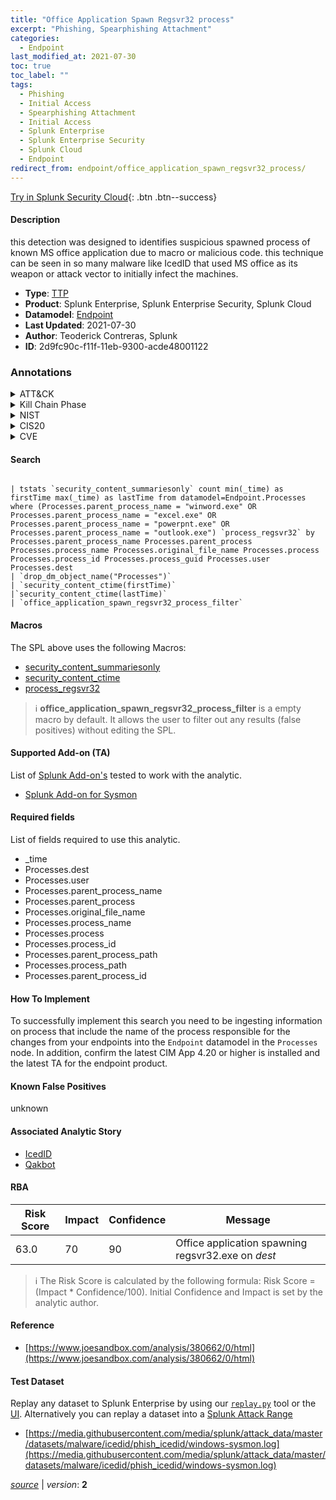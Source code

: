 ```yaml
---
title: "Office Application Spawn Regsvr32 process"
excerpt: "Phishing, Spearphishing Attachment"
categories:
  - Endpoint
last_modified_at: 2021-07-30
toc: true
toc_label: ""
tags:
  - Phishing
  - Initial Access
  - Spearphishing Attachment
  - Initial Access
  - Splunk Enterprise
  - Splunk Enterprise Security
  - Splunk Cloud
  - Endpoint
redirect_from: endpoint/office_application_spawn_regsvr32_process/
---
```




[Try in Splunk Security Cloud](https://www.splunk.com/en_us/cyber-security.html){: .btn .btn--success}

#### Description

this detection was designed to identifies suspicious spawned process of known MS office application due to macro or malicious code. this technique can be seen in so many malware like IcedID that used MS office as its weapon or attack vector to initially infect the machines.

- **Type**: [TTP](https://github.com/splunk/security_content/wiki/Detection-Analytic-Types)
- **Product**: Splunk Enterprise, Splunk Enterprise Security, Splunk Cloud
- **Datamodel**: [Endpoint](https://docs.splunk.com/Documentation/CIM/latest/User/Endpoint)
- **Last Updated**: 2021-07-30
- **Author**: Teoderick Contreras, Splunk
- **ID**: 2d9fc90c-f11f-11eb-9300-acde48001122

### Annotations
<details>
  <summary>ATT&CK</summary>

<div markdown="1">

#### [ATT&CK](https://attack.mitre.org/)

| ID          | Technique   | Tactic         |
| ----------- | ----------- |--------------- |
| [T1566](https://attack.mitre.org/techniques/T1566/) | Phishing | Initial Access |

| [T1566.001](https://attack.mitre.org/techniques/T1566/001/) | Spearphishing Attachment | Initial Access |

</div>
</details>


<details>
  <summary>Kill Chain Phase</summary>

<div markdown="1">

* Exploitation


</div>
</details>


<details>
  <summary>NIST</summary>

<div markdown="1">



</div>
</details>

<details>
  <summary>CIS20</summary>

<div markdown="1">



</div>
</details>

<details>
  <summary>CVE</summary>

<div markdown="1">


</div>
</details>


#### Search

```

| tstats `security_content_summariesonly` count min(_time) as firstTime max(_time) as lastTime from datamodel=Endpoint.Processes where (Processes.parent_process_name = "winword.exe" OR Processes.parent_process_name = "excel.exe" OR Processes.parent_process_name = "powerpnt.exe" OR Processes.parent_process_name = "outlook.exe") `process_regsvr32` by Processes.parent_process_name Processes.parent_process Processes.process_name Processes.original_file_name Processes.process Processes.process_id Processes.process_guid Processes.user Processes.dest 
| `drop_dm_object_name("Processes")` 
| `security_content_ctime(firstTime)` 
|`security_content_ctime(lastTime)` 
| `office_application_spawn_regsvr32_process_filter`
```

#### Macros
The SPL above uses the following Macros:
* [security_content_summariesonly](https://github.com/splunk/security_content/blob/develop/macros/security_content_summariesonly.yml)
* [security_content_ctime](https://github.com/splunk/security_content/blob/develop/macros/security_content_ctime.yml)
* [process_regsvr32](https://github.com/splunk/security_content/blob/develop/macros/process_regsvr32.yml)

> :information_source:
> **office_application_spawn_regsvr32_process_filter** is a empty macro by default. It allows the user to filter out any results (false positives) without editing the SPL.


#### Supported Add-on (TA)
List of [Splunk Add-on's](https://docs.splunk.com/Documentation/AddOns/released/Overview/AboutSplunkadd-ons) tested to work with the analytic.

* [Splunk Add-on for Sysmon](https://splunkbase.splunk.com/app/5709)


#### Required fields
List of fields required to use this analytic.
* _time
* Processes.dest
* Processes.user
* Processes.parent_process_name
* Processes.parent_process
* Processes.original_file_name
* Processes.process_name
* Processes.process
* Processes.process_id
* Processes.parent_process_path
* Processes.process_path
* Processes.parent_process_id



#### How To Implement
To successfully implement this search you need to be ingesting information on process that include the name of the process responsible for the changes from your endpoints into the `Endpoint` datamodel in the `Processes` node. In addition, confirm the latest CIM App 4.20 or higher is installed and the latest TA for the endpoint product.
#### Known False Positives
unknown

#### Associated Analytic Story
* [IcedID](/stories/icedid)
* [Qakbot](/stories/qakbot)




#### RBA

| Risk Score  | Impact      | Confidence   | Message      |
| ----------- | ----------- |--------------|--------------|
| 63.0 | 70 | 90 | Office application spawning regsvr32.exe on $dest$ |


> :information_source:
> The Risk Score is calculated by the following formula: Risk Score = (Impact * Confidence/100). Initial Confidence and Impact is set by the analytic author.


#### Reference

* [https://www.joesandbox.com/analysis/380662/0/html](https://www.joesandbox.com/analysis/380662/0/html)



#### Test Dataset
Replay any dataset to Splunk Enterprise by using our [`replay.py`](https://github.com/splunk/attack_data#using-replaypy) tool or the [UI](https://github.com/splunk/attack_data#using-ui).
Alternatively you can replay a dataset into a [Splunk Attack Range](https://github.com/splunk/attack_range#replay-dumps-into-attack-range-splunk-server)

* [https://media.githubusercontent.com/media/splunk/attack_data/master/datasets/malware/icedid/phish_icedid/windows-sysmon.log](https://media.githubusercontent.com/media/splunk/attack_data/master/datasets/malware/icedid/phish_icedid/windows-sysmon.log)



[*source*](https://github.com/splunk/security_content/tree/develop/detections/endpoint/office_application_spawn_regsvr32_process.yml) \| *version*: **2**